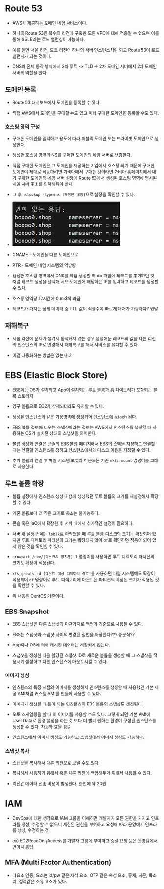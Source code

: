 # Route 53

- AWS가 제공하는 도메인 네임 서비스이다.

- 하나의 Route 53은 복수의 리전에 구축한 모든 VPC에 대해 적용될 수 있으며 이를 통해 GSLB라는 로드 밸런싱이 가능하다.

- 예를 들면 서울 리전, 도쿄 리전이 하나의 서버 인스턴스처럼 되고 Route 53이 로드 밸런서가 되는 것이다.

- DNS의 전체 동작 방식에서 2차 루트 -> TLD -> 2차 도메인 서버에서 2차 도메인 서버의 역할을 한다.

## 도메인 등록

- Route 53 대시보드에서 도메인을 등록할 수 있다.

- 직접 AWS에서 도메인을 구매할 수도 있고 미리 구매한 도메인을 등록할 수도 있다.

### 호스팅 영역 구성

- 구매한 도메인을 입력하고 용도에 따라 퍼블릭 도메인 또는 프라이빗 도메인으로 생성한다.

- 생성한 호스팅 영역의 NS를 구매한 도메인의 네임 서버로 변경한다.

- 직접 구매한 도메인은 그 도메인을 제공하는 기업에서 호스팅 되기 때문에 구매한 도메인이 제대로 작동하려면 가비아에서 구매한 것이라면 가비아 홈페이지에서 내가 구매한 도메인의 네임 서버 설정에 Route 53에서 생성된 호스팅 영역에 명시된 네임 서버 주소를 입력해줘야 한다.

- 그 후 `nslookup -type=ns [도메인 네임]`으로 설정을 확인할 수 있다.

- ![image](../img/nslookup.PNG)

- CNAME - 도메인을 다른 도메인으로

- PTR - 도메인 네임 시스템의 역방향

- 생성한 호스팅 영역에서 DNS를 직접 생성할 때 db 파일에 레코드를 추가하던 것 처럼 레코드 생성을 선택해 서브 도메인에 해당하는 IP를 입력하고 레코드를 생성할 수 있다.

- 호스팅 영역당 12시간에 0.65$씩 과금

- 레코드가 가지는 상세 데이터 중 TTL 값이 작을수록 빠르게 대처가 가능하다? 뭔말

## 재해복구

- 서울 리전에 문제가 생겨서 동작하지 않는 경우 생성해둔 레코드의 값을 다른 리전의 인스턴스의 IP로 변경해서 재해복구를 해서 서비스를 유지할 수 있다.

- 이걸 자동화하는 방법은 없는지..?

# EBS (Elastic Block Store)

- EBS에는 OS가 설치되고 App이 설치되는 루트 볼륨과 홈 디렉토리가 포함되는 블록 스토리지

- 영구 볼륨으로 EC2가 삭제되더라도 유지할 수 있다.

- 생성된 인스턴스와 같은 가용영역에 생성되어 인스턴스에 attach 된다.

- EBS 볼륨 정보에 나오는 스냅샷이라는 정보는 AWS에서 인스턴스를 생성할 때 사용하는 OS가 설치된 상태의 스냅샷을 의미한다.

- 볼륨 생성과 연결은 콘솔의 EBS 볼륨 페이지에서 EBS의 스펙을 지정하고 연결할 때는 연결할 인스턴스를 정하고 인스턴스에서의 디스크 이름을 지정할 수 있다.

- 추가 볼륨의 연결 후 파일 시스템 포맷과 마운트는 기존 `mkfs`, `mount` 명령어를 그대로 사용한다.

## 루트 볼륨 확장

- 볼륨 설정에서 인스턴스 생성때 함께 생성했던 루트 볼륨의 크기를 재설정해서 확장할 수 있다.

- 기존 볼륨보다 더 작은 크기로 축소는 불가능하다.

- 콘솔 혹은 IaC에서 확장한 후 서버 내에서 추가적인 설정이 필요하다.

- 서버 내 설정 전에는 `lsblk`로 확인했을 때 루트 볼륨 디스크의 크기는 확장되어 있지만 루트 디렉토리 파티션의 크기는 확장되지 않아 `df`로 확인하면 적용이 되어 있지 않은 것을 확인할 수 있다.

- `growpart /dev/[디스크의 장치명] 1` 명령어를 사용하면 루트 디렉토리 파티션의 크기도 확장이 적용된다.

- `xfs_growfs -d [마운트 대상 디렉토리 경로]`를 사용하면 파일 시스템에도 확장이 적용되어 `df` 명령어로 루트 디렉토리에 마운트된 파티션의 확장된 크기가 적용된 것을 확인할 수 있다.

- 위 내용은 CentOS 기준이다.

## EBS Snapshot

- EBS 스냅샷은 다른 스냅샷과 마찬가지로 백업의 기준으로 사용될 수 있다.

- EBS는 스냅샷과 스냅샷 사이의 변경된 점만을 저장한다??? 증분식??

- App이나 OS에 의해 캐시된 데이터는 저장되지 않는다.

- 스냅샷을 생성한 다음 할당된 스냅샷 ID로 새로운 볼륨을 생성할 때 그 스냅샷을 적용시켜 생성하고 다른 인스턴스에 마운트시킬 수 있다.

### 이미지 생성

- 인스턴스의 특정 시점의 이미지를 생성해서 인스턴스를 생성할 때 사용했던 기본 제공 AMI처럼 커스텀 AMI를 만들어 사용할 수 있다.

- 이미지가 생성될 때 틀이 되는 인스턴스의 EBS 볼륨의 스냅샷도 생성된다.

- 오토 스케일링을 할 때 이 이미지를 사용할 수도 있다. 그렇게 되면 기본 AMI에 User Data로 환경 설정을 하는 것 보다 더 빨리 원하는 환경이 구성된 인스턴스를 생성할 수 있다. 자동화 효율 상승

- 인스턴스에서 이미지 생성도 가능하고 스냅샷에서 이미지 생성도 가능하다.

### 스냅샷 복사

- 스냅샷을 복사해서 다른 리전으로 보낼 수도 있다.

- 복사해서 사용하기 위해서 혹은 다른 리전에 백업해두기 위해서 사용할 수 있다.

- 리전간 데이터 전송 비용이 발생한다. 한번에 약 20원



# IAM

- DevOps에 대한 생각으로 IAM 그룹을 이해하면 개발자가 모든 권한을 가지고 인프라를 생성, 수정할 수 없으니 제한된 권한을 부여하고 요청에 따라 운영에서 인프라를 생성, 수정하는 것 

- ex) EC2ReadOnlyAccess를 개발자 그룹에 부여하고 증설 요청 등은 운영팀에서 받아서 응답

## MFA (Multi Factor Authentication)

- 다요소 인증, 요소는 id/pw 같은 지식 요소, OTP 같은 속성 요소, 홍채, 지문, 목소리, 정맥같은 소유 요소가 있다.